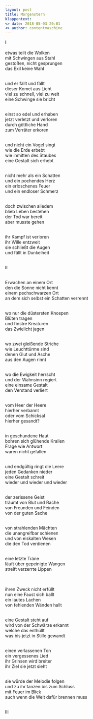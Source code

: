 ```yaml
---
layout: post
title: Morgenstern
klappentext:
<> date: 2018-05-03 20:01
<> author: contentmaschine
---
```

&#8544; <br> <br>
etwas teilt die Wolken <br>
mit Schwingen aus Stahl <br>
gestoßen, nicht gesprungen <br>
das Exil keine Wahl <br> <br>

und er fällt und fällt <br>
dieser Komet aus Licht <br>
viel zu schnell, viel zu weit <br>
eine Schwinge sie bricht <br> <br>

einst so edel und erhaben <br>
jetzt verletzt und verloren <br>
durch göttliche Hand <br>
zum Verräter erkoren <br> <br>

und nicht ein Vogel singt <br>
wie die Erde erbebt <br>
wie inmitten des Staubes <br>
eine Gestalt sich erhebt <br> <br>

nicht mehr als ein Schatten <br>
und ein pochendes Herz <br>
ein erloschenes Feuer  <br>
und ein endloser Schmerz <br> <br>

doch zwischen alledem <br>
blieb Leben bestehen <br>
der Tod war bereit <br>
aber musste gehen <br> <br>

ihr Kampf ist verloren <br>
ihr Wille entzweit <br>
sie schließt die Augen <br>
und fällt in Dunkelheit <br> <br>

&#8545; <br> <br>

Erwachen an einem Ort <br>
den die Sonne nicht kennt <br>
einem pechschwarzen Ort <br>
an dem sich selbst ein Schatten verrennt <br> <br>

wo nur die düstersten Knospen <br>
Blüten tragen <br>
und finstre Kreaturen <br>
das Zwielicht jagen <br> <br>

wo zwei gleißende Striche <br>
wie Leuchttürme sind <br>
denen Glut und Asche  <br>
aus den Augen rinnt <br> <br>

wo die Ewigkeit herrscht <br>
und der Wahnsinn regiert <br> 
eine einsame Gestalt <br>
den Verstand verliert <br> <br>

vom Heer der Heere <br>
hierher verbannt <br>
oder vom Schicksal <br>
hierher gesandt? <br> <br>

in geschundene Haut <br>
bohren sich glühende Krallen <br>
Frage wie Antwort <br>
waren nicht gefallen <br> <br>

und endgültig ringt die Leere <br>
jeden Gedanken nieder <br>
eine Gestalt schreit <br>
wieder und wieder und wieder <br> <br>

der zerissene Geist <br>
träumt von Blut und Rache <br>
von Freunden und Feinden <br>
von der guten Sache <br> <br>

von strahlenden Mächten <br>
die unangreifbar schienen <br>
und von eiskalten Wesen <br>
die den Tod verdienen <br> <br>

eine letzte Träne  <br>
läuft über gepeinigte Wangen <br>
streift verzerrte Lippen <br>
<br> <br>

ihren Zweck nicht erfüllt <br>
nun eine Faust sich ballt <br>
ein lautes Lachen <br>
von fehlenden Wänden hallt <br> <br>

eine Gestalt steht auf <br>
wird von der Schwärze erkannt <br>
welche das enthüllt <br>
was bis jetzt in Stille gewandt <br> <br>

einen verlassenen Ton <br>
ein vergessenes Lied <br>
ihr Grinsen wird breiter <br>
ihr Ziel sie jetzt sieht <br> <br>

sie würde der Melodie folgen <br>
und zu ihr tanzen bis zum Schluss <br>
mit Feuer im Blick <br>
auch wenn die Welt dafür brennen muss <br> <br>

&#8546; <br> <br>



<!-- wen das Licht lässt fallen <br>
nimmt die Dunkelheit gern <br>
des Himmels Feind <br>
ist der Finsternis Stern <br> <br>


sie vergaßen wer sie waren <br>
und verloren was sie hatten <br>
eine Gestalt verneigt sich <br>
vor dem Orchester der Schatten <br> <br> -->

